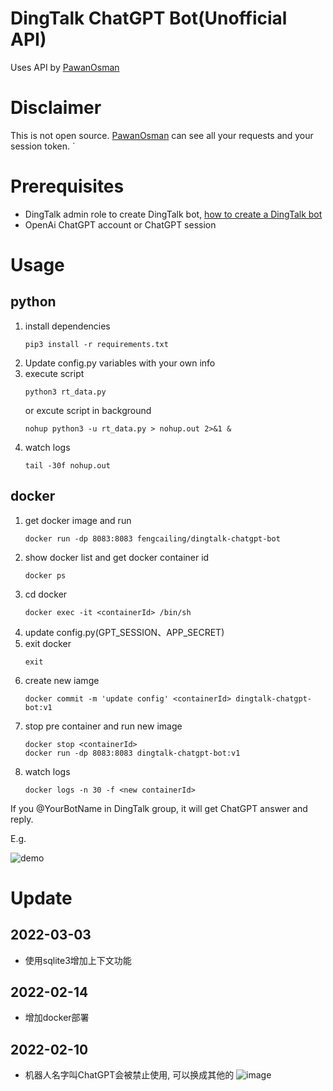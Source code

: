 # DingTalk ChatGPT Bot(Unofficial API)
Uses API by [PawanOsman](https://github.com/PawanOsman/PyGPT)

# Disclaimer
This is not open source. [PawanOsman](https://github.com/PawanOsman/) can see all your requests and your session token.
`
# Prerequisites
- DingTalk admin role to create DingTalk bot, [how to create a DingTalk bot](https://xie.infoq.cn/article/3340770024c49b5b1a54597d5)
- OpenAi ChatGPT account or ChatGPT session

# Usage
## python
1. install dependencies
    ```
    pip3 install -r requirements.txt
    ```
2. Update config.py variables with your own info
3. execute script
    ```
    python3 rt_data.py
    ```
    or excute script in background
    ```
    nohup python3 -u rt_data.py > nohup.out 2>&1 &
    ```
4. watch logs
    ```
    tail -30f nohup.out
    ```
## docker
1. get docker image and run
    ```
    docker run -dp 8083:8083 fengcailing/dingtalk-chatgpt-bot
    ```
2. show docker list and get docker container id
    ```
    docker ps
    ```
3. cd docker
    ```
    docker exec -it <containerId> /bin/sh
    ```
4. update config.py(GPT_SESSION、APP_SECRET)
5. exit docker
    ```
    exit
    ```
6. create new iamge
    ```
    docker commit -m 'update config' <containerId> dingtalk-chatgpt-bot:v1
    ```
7. stop pre container and run new image
    ```
    docker stop <containerId>
    docker run -dp 8083:8083 dingtalk-chatgpt-bot:v1
    ```
8. watch logs
    ```
    docker logs -n 30 -f <new containerId>
    ```

If you @YourBotName in DingTalk group, it will get ChatGPT answer and reply.

   E.g. 

   ![demo](https://user-images.githubusercontent.com/35559153/216219243-4df07e62-090a-470d-af99-e64a0c8a36a4.png)

# Update
## 2022-03-03
- 使用sqlite3增加上下文功能
## 2022-02-14
- 增加docker部署
## 2022-02-10
- 机器人名字叫ChatGPT会被禁止使用, 可以换成其他的
    ![image](https://user-images.githubusercontent.com/35559153/217995508-6916bceb-188f-4bfd-b945-8841616d2ade.png)

